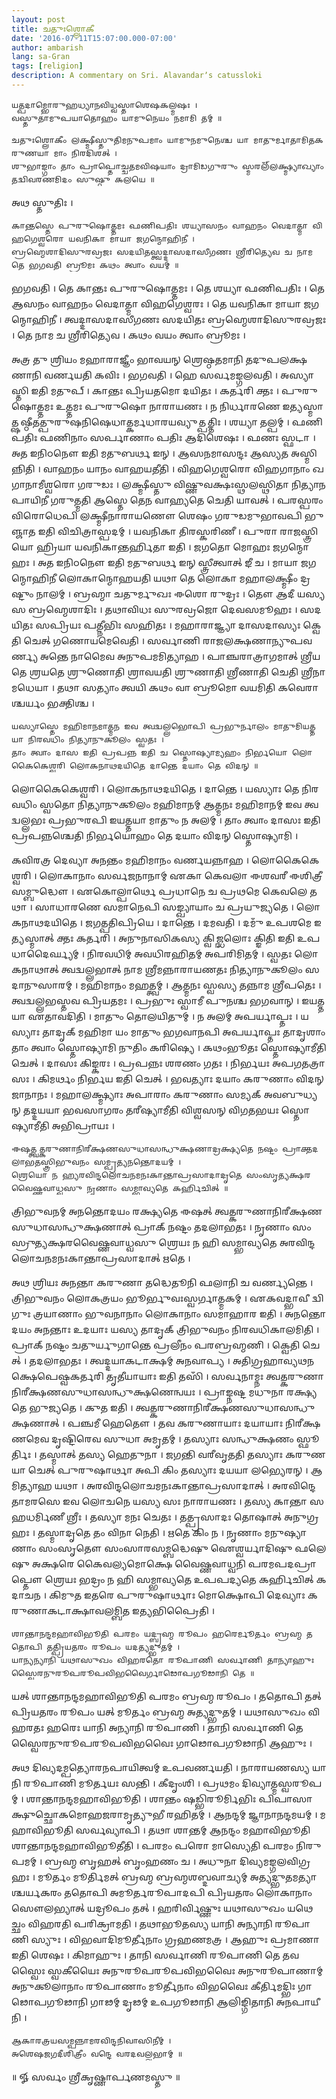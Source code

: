 ```yaml
---
layout: post
title: 𑌚𑌤𑍁𑌃𑌶𑍍𑌲𑍋𑌕𑍀
date: '2016-07-11T15:07:00.000-07:00'
author: ambarish
lang: sa-Gran
tags: [religion]
description: A commentary on Sri. Alavandarʼs catussloki
---
```


    𑌯𑌤𑍍𑌪𑌦𑌾𑌮𑍍𑌭𑍋𑌰𑍁𑌹𑌧𑍍𑌯𑌾𑌨𑌵𑌿𑌧𑍍𑌵𑌸𑍍𑌤𑌾𑌶𑍇𑌷𑌕𑌲𑍍𑌮𑌷𑌃 ।
    𑌵𑌸𑍍𑌤𑍁𑌤𑌾𑌮𑍁𑌪𑌯𑌾𑌤𑍋𑌹𑌂 𑌯𑌾𑌮𑍁𑌨𑍇𑌯𑌂 𑌨𑌮𑌾𑌮𑌿 𑌤𑌮𑍍 ॥

    𑌚𑌤𑍁𑌃𑌶𑍍𑌲𑍋𑌕𑍀𑌂 𑌲𑌕𑍍𑌷𑍍𑌮𑍀𑌸𑍍𑌤𑍁𑌤𑌿𑌮𑌨𑍁𑌪𑌮𑌾𑌂 𑌯𑌾𑌮𑍁𑌨𑌮𑍁𑌨𑍇𑌶𑍍𑌚 𑌯𑌾 𑌮𑌾𑌤𑍁𑌰𑍍𑌮𑌾𑌤𑌾𑌮𑌿𑌤𑌕𑌰𑍁𑌣𑌯𑌾 𑌮𑌾𑌂 𑌨𑌿𑌰𑌦𑌿𑌶𑌤𑍍 ।
    𑌶𑍁𑌭𑌾𑌙𑍍𑌗𑌾𑌂 𑌤𑌾𑌂 𑌪𑍍𑌰𑌾𑌪𑍍𑌤𑍋𑌚𑍍𑌚𑌤𑌮𑌵𑌿𑌷𑌯𑌾𑌂 𑌦𑍍𑌰𑌾𑌮𑌿𑌡𑌗𑍁𑌰𑍁𑌂 𑌸𑍍𑌮𑌰𑌲𑍍𑌁𑌲𑌕𑍍𑌷𑍍𑌮𑍍𑌯𑌾𑌖𑍍𑌯𑌾𑌂 𑌤𑌦𑍍𑌵𑌿𑌵𑌰𑌣𑌮𑌿𑌦𑌂 𑌸𑍁𑌷𑍍𑌠𑍁 𑌕𑌲𑌯𑍇 ॥

𑌅𑌥 𑌸𑍍𑌤𑍁𑌤𑌿𑌃 ।

    𑌕𑌾𑌨𑍍𑌤𑌸𑍍𑌤𑍇 𑌪𑍁𑌰𑍁𑌷𑍋𑌤𑍍𑌤𑌮𑌃 𑌫𑌣𑌿𑌪𑌤𑌿𑌃 𑌶𑌯𑍍𑌯𑌾𑌸𑌨𑌂 𑌵𑌾𑌹𑌨𑌂 𑌵𑍇𑌦𑌾𑌤𑍍𑌮𑌾 𑌵𑌿𑌹𑌗𑍇𑌶𑍍𑌵𑌰𑍋 𑌯𑌵𑌨𑌿𑌕𑌾 𑌮𑌾𑌯𑌾 𑌜𑌗𑌨𑍍𑌮𑍋𑌹𑌿𑌨𑍀 ।
    𑌬𑍍𑌰𑌹𑍍𑌮𑍇𑌶𑌾𑌦𑌿𑌸𑍁𑌰𑌵𑍍𑌰𑌜𑌃 𑌸𑌦𑌯𑌿𑌤𑌸𑍍𑌤𑍍𑌵𑌦𑍍𑌦𑌾𑌸𑌦𑌾𑌸𑍀𑌗𑌣𑌃 𑌶𑍍𑌰𑍀𑌰𑌿𑌤𑍍𑌯𑍇𑌵 𑌚 𑌨𑌾𑌮 𑌤𑍇 𑌭𑌗𑌵𑌤𑌿 𑌬𑍍𑌰𑍂𑌮𑌃 𑌕𑌥𑌂 𑌤𑍍𑌵𑌾𑌂 𑌵𑌯𑌮𑍍 ॥

𑌭𑌗𑌵𑌤𑌿 । 𑌤𑍇 𑌕𑌾𑌨𑍍𑌤𑌃 𑌪𑍁𑌰𑍁𑌷𑍋𑌤𑍍𑌤𑌮𑌃 । 𑌤𑍇 𑌶𑌯𑍍𑌯𑌾 𑌫𑌣𑌿𑌪𑌤𑌿𑌃 । 𑌤𑍇 𑌆𑌸𑌨𑌂 𑌵𑌾𑌹𑌨𑌂 𑌵𑍇𑌦𑌾𑌤𑍍𑌮𑌾 𑌵𑌿𑌹𑌗𑍇𑌶𑍍𑌵𑌰𑌃 । 𑌤𑍇 𑌯𑌵𑌨𑌿𑌕𑌾 𑌮𑌾𑌯𑌾 𑌜𑌗𑌨𑍍𑌮𑍋𑌹𑌿𑌨𑍀 । 𑌤𑍍𑌵𑌦𑍍𑌦𑌾𑌸𑌦𑌾𑌸𑍀𑌗𑌣𑌃 𑌸𑌦𑌯𑌿𑌤𑌃 𑌬𑍍𑌰𑌹𑍍𑌮𑍇𑌶𑌾𑌦𑌿𑌸𑍁𑌰𑌵𑍍𑌰𑌜𑌃 । 𑌤𑍇 𑌨𑌾𑌮 𑌚 𑌶𑍍𑌰𑍀𑌰𑌿𑌤𑍍𑌯𑍇𑌵 । 𑌕𑌥𑌂 𑌵𑌯𑌂 𑌤𑍍𑌵𑌾𑌂 𑌬𑍍𑌰𑍂𑌮𑌃 ।

𑌅𑌤𑍍𑌰 𑌤𑍁 𑌶𑍍𑌰𑌿𑌯𑌂 𑌮𑌹𑌾𑌰𑌾𑌜𑍍𑌞𑍀𑌂 𑌭𑌾𑌵𑌯𑌨𑍍 𑌶𑍍𑌰𑍇𑌷𑍍𑌠𑌤𑌮𑌾𑌨𑌿 𑌤𑌦𑍁𑌪𑌲𑌕𑍍𑌷𑌣𑌾𑌨𑌿 𑌵𑌰𑍍𑌣𑌯𑌤𑌿 𑌕𑌵𑌿𑌃 । 𑌭𑌗𑌵𑌤𑌿 । 𑌹𑍇 𑌸𑌰𑍍𑌵𑌮𑌙𑍍𑌗𑌲𑌵𑌤𑌿 । 𑌅𑌸𑍍𑌯𑌾𑌸𑍍𑌤𑌿 𑌇𑌤𑌿 𑌮𑌤𑍁𑌪𑍍 । 𑌕𑌾𑌨𑍍𑌤𑌃 𑌪𑍍𑌰𑌿𑌯𑌤𑌮𑍋 𑌦𑌯𑌿𑌤𑌃 । 𑌕𑌰𑍍𑌤𑌰𑌿 𑌕𑍍𑌤𑌃 । 𑌪𑍁𑌰𑍁𑌷𑍋𑌤𑍍𑌤𑌮𑌃 𑌉𑌤𑍍𑌤𑌮𑌃 𑌪𑍁𑌰𑍁𑌷𑍋 𑌨𑌾𑌰𑌾𑌯𑌣𑌃 । 𑌨 𑌨𑌿𑌰𑍍𑌧𑌾𑌰𑌣𑍇 𑌇𑌤𑍍𑌯𑌸𑍍𑌮𑌾𑌤𑍍𑌷𑌷𑍍𑌠𑍀𑌤𑌤𑍍𑌪𑍁𑌰𑍁𑌷𑌨𑌿𑌷𑍇𑌧𑌾𑌤𑍍𑌕𑌰𑍍𑌮𑌧𑌾𑌰𑌯𑌵𑍍𑌯𑍁𑌤𑍍𑌪𑌤𑍍𑌤𑌿𑌃 । 𑌶𑌯𑍍𑌯𑌾 𑌤𑌲𑍍𑌪𑌮𑍍 । 𑌫𑌣𑌿𑌪𑌤𑌿𑌃 𑌫𑌣𑌿𑌨𑌾𑌂 𑌸𑌰𑍍𑌪𑌾𑌣𑌾𑌂 𑌪𑌤𑌿𑌃 𑌆𑌦𑌿𑌶𑍇𑌷𑌃 । 𑌫𑌣𑌃 𑌸𑍍𑌫𑌟𑌾 । 𑌅𑌤 𑌇𑌨𑌿𑌠𑌨𑍌 𑌇𑌤𑌿 𑌮𑌤𑍁𑌬𑌰𑍍𑌥 𑌇𑌨𑍍 । 𑌆𑌸𑌨𑌮𑌾𑌸𑌨𑍍𑌦𑌃 𑌆𑌸𑍍𑌯𑌤 𑌅𑌸𑍍𑌮𑌿𑌨𑍍𑌨𑌿𑌤𑌿 । 𑌵𑌾𑌹𑌨𑌂 𑌯𑌾𑌨𑌂 𑌵𑌾𑌹𑌯𑌤𑍀𑌤𑌿 । 𑌵𑌿𑌹𑌗𑍇𑌶𑍍𑌵𑌰𑍋 𑌵𑌿𑌹𑌗𑌾𑌨𑌾𑌂 𑌖𑌗𑌾𑌨𑌾𑌮𑍀𑌶𑍍𑌵𑌰𑍋 𑌗𑌰𑍁𑌡𑌃 । 𑌲𑌕𑍍𑌷𑍍𑌮𑍀𑌸𑍍𑌤𑍁 𑌵𑌿𑌷𑍍𑌣𑍁𑌵𑌕𑍍𑌷𑌃𑌸𑍍𑌥𑌲𑌸𑍍𑌥𑌿𑌤𑌾 𑌨𑌿𑌤𑍍𑌯𑌾𑌨𑌪𑌾𑌯𑌿𑌨𑍀 𑌗𑌰𑍁𑌤𑍍𑌮𑌤𑌿 𑌆𑌸𑍍𑌤𑍇 𑌤𑍇𑌨 𑌵𑌾𑌹𑍍𑌯𑌤𑍇 𑌚𑍇𑌤𑌿 𑌯𑌾𑌵𑌤𑍍 । 𑌪𑌰𑌸𑍍𑌪𑌰𑌂 𑌵𑌿𑌰𑍋𑌧𑍇𑌪𑌿 𑌲𑌕𑍍𑌷𑍍𑌮𑍀𑌨𑌾𑌰𑌾𑌯𑌣𑍌 𑌶𑍇𑌷𑌂 𑌗𑌰𑍁𑌡𑌮𑍁𑌭𑌾𑌵𑌪𑌿 𑌭𑍁𑌞𑍍𑌜𑌾𑌤 𑌇𑌤𑌿 𑌵𑌿𑌚𑌿𑌤𑍍𑌰𑌾𑌸𑍍𑌪𑌦𑌮𑍍 । 𑌯𑌵𑌨𑌿𑌕𑌾 𑌤𑌿𑌰𑌸𑍍𑌕𑌰𑌿𑌣𑍀 । 𑌪𑍁𑌰𑌾 𑌰𑌾𑌜𑌸𑍍𑌤𑍍𑌰𑌿𑌯𑍋 𑌹𑍍𑌰𑌿𑌯𑌾 𑌯𑌵𑌨𑌿𑌕𑌾𑌨𑍍𑌤𑌰𑍍𑌹𑌿𑌤𑌾 𑌇𑌤𑌿 । 𑌜𑌗𑌤𑍋 𑌮𑍋𑌹𑌃 𑌜𑌗𑌨𑍍𑌮𑍋𑌹𑌃 । 𑌅𑌤 𑌇𑌨𑌿𑌠𑌨𑍌 𑌇𑌤𑌿 𑌮𑌤𑍁𑌬𑌰𑍍𑌥 𑌇𑌨𑍍 𑌸𑍍𑌤𑍍𑌰𑍀𑌤𑍍𑌵𑌾𑌤𑍍 𑌙𑍀 𑌚 । 𑌮𑌾𑌯𑌾 𑌜𑌗𑌨𑍍𑌮𑍋𑌹𑌿𑌨𑍀 𑌲𑍋𑌕𑌾𑌨𑍍𑌮𑍋𑌹𑌯𑌤𑌿 𑌯𑌥𑌾 𑌤𑍇 𑌲𑍋𑌕𑌾 𑌮𑌹𑌾𑌲𑌕𑍍𑌷𑍍𑌮𑍀𑌂 𑌦𑍍𑌰𑌷𑍍𑌟𑍁𑌂 𑌨𑌾𑌲𑌮𑍍 । 𑌬𑍍𑌰𑌹𑍍𑌮𑌾 𑌚𑌤𑍁𑌰𑍍𑌮𑍁𑌖𑌃 𑌈𑌶𑍋 𑌰𑍁𑌦𑍍𑌰𑌃 । 𑌤𑍌 𑌆𑌦𑍀 𑌯𑌸𑍍𑌯 𑌸 𑌬𑍍𑌰𑌹𑍍𑌮𑍇𑌶𑌾𑌦𑌿𑌃 । 𑌤𑌥𑌾𑌵𑌿𑌧𑌃 𑌸𑍁𑌰𑌵𑍍𑌰𑌜𑍋 𑌦𑍇𑌵𑌸𑌮𑍂𑌹𑌃 । 𑌸𑌦𑌯𑌿𑌤𑌃 𑌸𑌪𑍍𑌰𑌿𑌯𑌃 𑌪𑌤𑍍𑌨𑍀𑌭𑌿𑌃 𑌸𑌹𑌿𑌤𑌃 । 𑌮𑌹𑌾𑌰𑌾𑌜𑍍𑌞𑍍𑌯𑌾 𑌦𑌾𑌸𑌦𑌾𑌸𑍍𑌯𑌃 𑌕𑍍𑌵𑍇𑌤𑌿 𑌚𑍇𑌤𑍍 𑌗𑌣𑍋𑌯𑌮𑍇𑌵𑍇𑌤𑌿 । 𑌸𑌰𑍍𑌵𑌾𑌣𑌿 𑌰𑌾𑌜𑌲𑌕𑍍𑌷𑌣𑌾𑌨𑍍𑌯𑍁𑌪𑌵𑌰𑍍𑌣𑍍𑌯 𑌅𑌨𑍍𑌤𑍇 𑌨𑌾𑌮𑍈𑌵 𑌅𑌨𑍁𑌪𑌮𑌮𑌿𑌤𑍍𑌯𑌾𑌹 । 𑌪𑌾𑌞𑍍𑌚𑌰𑌾𑌤𑍍𑌰𑌾𑌗𑌮𑌾𑌤𑍍 𑌶𑍍𑌰𑍀𑌯𑌤𑍇 𑌶𑍍𑌰𑌯𑌤𑍇 𑌶𑍍𑌰𑍁𑌣𑍋𑌤𑌿 𑌶𑍍𑌰𑌾𑌵𑌯𑌤𑌿 𑌶𑍍𑌰𑍁𑌣𑌾𑌤𑌿 𑌶𑍍𑌰𑍀𑌣𑌾𑌤𑌿 𑌚𑍇𑌤𑌿 𑌶𑍍𑌰𑍀𑌨𑌾𑌮𑌧𑍇𑌯𑌾 । 𑌤𑌥𑌾 𑌸𑌤𑍍𑌯𑌾𑌂 𑌤𑍍𑌵𑌯𑌿 𑌕𑌥𑌂 𑌵𑌾 𑌬𑍍𑌰𑍂𑌮𑍋 𑌵𑌯𑌮𑌿𑌤𑌿 𑌕𑌵𑍇𑌰𑌾𑌶𑍍𑌚𑌰𑍍𑌯𑌂 𑌭𑌕𑍍𑌤𑌿𑌶𑍍𑌚 ।

    𑌯𑌸𑍍𑌯𑌾𑌸𑍍𑌤𑍇 𑌮𑌹𑌿𑌮𑌾𑌨𑌮𑌾𑌤𑍍𑌮𑌨 𑌇𑌵 𑌤𑍍𑌵𑌦𑍍𑌵𑌲𑍍𑌲𑌭𑍋𑌪𑌿 𑌪𑍍𑌰𑌭𑍁𑌰𑍍𑌨𑌾𑌲𑌂 𑌮𑌾𑌤𑍁𑌮𑌿𑌯𑌤𑍍𑌤𑌯𑌾 𑌨𑌿𑌰𑌵𑌧𑌿𑌂 𑌨𑌿𑌤𑍍𑌯𑌾𑌨𑍁𑌕𑍂𑌲𑌂 𑌸𑍍𑌵𑌤𑌃 ।
    𑌤𑌾𑌂 𑌤𑍍𑌵𑌾𑌂 𑌦𑌾𑌸 𑌇𑌤𑌿 𑌪𑍍𑌰𑌪𑌨𑍍𑌨 𑌇𑌤𑌿 𑌚 𑌸𑍍𑌤𑍋𑌷𑍍𑌯𑌾𑌮𑍍𑌯𑌹𑌂 𑌨𑌿𑌰𑍍𑌭𑌯𑍋 𑌲𑍋𑌕𑍈𑌕𑍇𑌶𑍍𑌵𑌰𑌿 𑌲𑍋𑌕𑌨𑌾𑌥𑌦𑌯𑌿𑌤𑍇 𑌦𑌾𑌨𑍍𑌤𑍇 𑌦𑌯𑌾𑌂 𑌤𑍇 𑌵𑌿𑌦𑌨𑍍 ॥

𑌲𑍋𑌕𑍈𑌕𑍇𑌶𑍍𑌵𑌰𑌿 । 𑌲𑍋𑌕𑌨𑌾𑌥𑌦𑌯𑌿𑌤𑍇 । 𑌦𑌾𑌨𑍍𑌤𑍇 । 𑌯𑌸𑍍𑌯𑌾𑌃 𑌤𑍇 𑌨𑌿𑌰𑌵𑌧𑌿𑌂 𑌸𑍍𑌵𑌤𑍋 𑌨𑌿𑌤𑍍𑌯𑌾𑌨𑍁𑌕𑍂𑌲𑌂 𑌮𑌹𑌿𑌮𑌾𑌨𑌮𑍍 𑌆𑌤𑍍𑌮𑌨𑌃 𑌮𑌹𑌿𑌮𑌾𑌨𑌮𑍍 𑌇𑌵 𑌤𑍍𑌵𑌦𑍍𑌵𑌲𑍍𑌲𑌭𑌃 𑌪𑍍𑌰𑌭𑍁𑌰𑌪𑌿 𑌇𑌯𑌤𑍍𑌤𑌯𑌾 𑌮𑌾𑌤𑍁𑌂 𑌨 𑌅𑌲𑌮𑍍 । 𑌤𑌾𑌂 𑌤𑍍𑌵𑌾𑌂 𑌦𑌾𑌸𑌃 𑌇𑌤𑌿 𑌪𑍍𑌰𑌪𑌨𑍍𑌨𑌶𑍍𑌚𑍇𑌤𑌿 𑌨𑌿𑌰𑍍𑌭𑌯𑍋𑌹𑌂 𑌤𑍇 𑌦𑌯𑌾𑌂 𑌵𑌿𑌦𑌨𑍍 𑌸𑍍𑌤𑍋𑌷𑍍𑌯𑌾𑌮𑌿 ।

𑌕𑌵𑌿𑌰𑌤𑍍𑌰 𑌦𑍇𑌵𑍍𑌯𑌾 𑌅𑌨𑌨𑍍𑌤𑌂 𑌮𑌹𑌿𑌮𑌾𑌨𑌂 𑌵𑌰𑍍𑌣𑌯𑌨𑍍𑌨𑌾𑌹 । 𑌲𑍋𑌕𑍈𑌕𑍇𑌶𑍍𑌵𑌰𑌿 । 𑌲𑍋𑌕𑌾𑌨𑌾𑌂 𑌸𑌰𑍍𑌵𑌜𑌨𑌾𑌨𑌾𑌮𑍍 𑌏𑌕𑌾 𑌕𑍇𑌵𑌲𑌾 𑌈𑌶𑌵𑌰𑍀 𑌈𑌶𑌿𑌤𑍍𑌰𑍀 𑌸𑌮𑍍𑌬𑍁𑌦𑍍𑌧𑍌 । 𑌏𑌕𑍋𑌲𑍍𑌪𑌾𑌰𑍍𑌥𑍇 𑌪𑍍𑌰𑌧𑌾𑌨𑍇 𑌚 𑌪𑍍𑌰𑌥𑌮𑍇 𑌕𑍇𑌵𑌲𑍇 𑌤𑌥𑌾 । 𑌸𑌾𑌧𑌾𑌰𑌣𑍇 𑌸𑌮𑌾𑌨𑍇𑌪𑌿 𑌸𑌙𑍍𑌖𑍍𑌯𑌾𑌯𑌾𑌂 𑌚 𑌪𑍍𑌰𑌯𑍁𑌜𑍍𑌯𑌤𑍇 । 𑌲𑍋𑌕𑌨𑌾𑌥𑌦𑌯𑌿𑌤𑍇 । 𑌜𑌗𑌤𑍍𑌪𑌤𑌿𑌪𑍍𑌰𑌿𑌯𑍇 । 𑌦𑌾𑌨𑍍𑌤𑍇 । 𑌦𑌮𑌵𑌤𑌿 । 𑌦𑌮𑍁𑌁 𑌉𑌪𑌶𑌮𑍇 𑌇𑌤𑍍𑌯𑌸𑍍𑌮𑌾𑌤𑍍 𑌕𑍍𑌤𑌃 𑌕𑌰𑍍𑌤𑌰𑌿 । 𑌅𑌨𑍁𑌨𑌾𑌸𑌿𑌕𑌸𑍍𑌯 𑌕𑍍𑌵𑌿𑌜𑍍𑌝𑌲𑍋𑌃 𑌕𑍍𑌙𑌿𑌤𑌿 𑌇𑌤𑌿 𑌉𑌪𑌧𑌾𑌦𑍈𑌰𑍍𑌘𑍍𑌯𑌮𑍍 । 𑌨𑌿𑌰𑌵𑌧𑌿𑌮𑍍 𑌅𑌵𑌧𑌿𑌰𑌹𑌿𑌤𑌮𑍍 𑌅𑌪𑌰𑌿𑌮𑌿𑌤𑌮𑍍 । 𑌸𑍍𑌵𑌤𑌃 𑌲𑍋𑌕𑌨𑌾𑌥𑌾𑌤𑍍 𑌤𑍍𑌵𑌦𑍍𑌵𑌲𑍍𑌲𑌭𑌾𑌤𑍍 𑌨𑌾𑌮 𑌶𑍍𑌰𑍀𑌮𑌨𑍍𑌨𑌾𑌰𑌾𑌯𑌣𑌤𑌃 𑌨𑌿𑌤𑍍𑌯𑌾𑌨𑍁𑌕𑍂𑌲𑌂 𑌸𑌦𑌾𑌨𑍁𑌸𑌾𑌰𑌮𑍍 । 𑌮𑌹𑌿𑌮𑌾𑌨𑌂 𑌮𑌹𑌤𑍍𑌤𑍍𑌵𑌮𑍍 । 𑌆𑌤𑍍𑌮𑌨𑌃 𑌸𑍍𑌵𑌸𑍍𑌯 𑌤𑌨𑍍𑌨𑌾𑌮 𑌶𑍍𑌰𑍀𑌪𑌤𑍇𑌃 । 𑌤𑍍𑌵𑌦𑍍𑌵𑌲𑍍𑌲𑌭𑌸𑍍𑌤𑌵 𑌪𑍍𑌰𑌿𑌯𑌤𑌮𑌃 । 𑌪𑍍𑌰𑌭𑍁𑌃 𑌸𑍍𑌵𑌾𑌮𑍀 𑌪𑍁𑌨𑌶𑍍𑌚 𑌭𑌗𑌵𑌾𑌨𑍍 । 𑌇𑌯𑌤𑍍𑌤𑌯𑌾 𑌏𑌤𑌾𑌵𑌦𑌿𑌤𑌿 । 𑌮𑌾𑌤𑍁𑌂 𑌤𑍋𑌲𑌯𑌿𑌤𑍁𑌮𑍍 । 𑌨 𑌅𑌲𑌮𑍍 𑌅𑌪𑌰𑍍𑌯𑌾𑌪𑍍𑌤𑌃 । 𑌯𑌸𑍍𑌯𑌾𑌃 𑌤𑌾𑌦𑍃𑌕𑍍 𑌮𑌹𑌿𑌮𑌾 𑌯𑌂 𑌮𑌾𑌤𑍁𑌂 𑌭𑌗𑌵𑌾𑌨𑌪𑌿 𑌅𑌪𑌰𑍍𑌯𑌾𑌪𑍍𑌤𑌃 𑌤𑌾𑌦𑍃𑌶𑌾𑌂 𑌤𑌾𑌂 𑌤𑍍𑌵𑌾𑌂 𑌸𑍍𑌤𑍋𑌷𑍍𑌯𑌾𑌮𑌿 𑌨𑍁𑌤𑌿𑌂 𑌕𑌰𑌿𑌷𑍍𑌯𑍇 । 𑌕𑌥𑌂𑌭𑍂𑌤𑌃 𑌸𑍍𑌤𑍋𑌷𑍍𑌯𑌾𑌮𑍀𑌤𑌿 𑌚𑍇𑌤𑍍 । 𑌦𑌾𑌸𑌃 𑌕𑌿𑌙𑍍𑌕𑌰𑌃 । 𑌪𑍍𑌰𑌪𑌨𑍍𑌨𑌃 𑌶𑌰𑌣𑌂 𑌗𑌤𑌃 । 𑌨𑌿𑌰𑍍𑌭𑌯𑌃 𑌅𑌪𑌗𑌤𑌤𑍍𑌰𑌾𑌸𑌃 । 𑌕𑌿𑌮𑌰𑍍𑌥𑌂 𑌨𑌿𑌰𑍍𑌭𑌯 𑌇𑌤𑌿 𑌚𑍇𑌤𑍍 । 𑌭𑌵𑌤𑍍𑌯𑌾𑌃 𑌦𑌯𑌾𑌂 𑌕𑌰𑍁𑌣𑌾𑌂 𑌵𑌿𑌦𑌨𑍍 𑌜𑌾𑌨𑌾𑌨𑌃 । 𑌮𑌹𑌾𑌲𑌕𑍍𑌷𑍍𑌮𑍍𑌯𑌾𑌃 𑌅𑌪𑌾𑌰𑌾𑌂 𑌕𑌰𑍁𑌣𑌾𑌂 𑌸𑌮𑍍𑌯𑌕𑍍 𑌅𑌵𑌬𑍁𑌧𑍍𑌯𑌨𑍍 𑌤𑌦𑍍𑌦𑌯𑌯𑌾 𑌭𑌵𑌸𑌾𑌗𑌰𑌂 𑌤𑌰𑍀𑌷𑍍𑌯𑌾𑌮𑍀𑌤𑌿 𑌵𑌿𑌶𑍍𑌵𑌸𑌨𑍍 𑌵𑌿𑌗𑌤𑌭𑌯𑌃 𑌸𑍍𑌤𑍋𑌷𑍍𑌯𑌾𑌮𑍀𑌤𑌿 𑌅𑌭𑌿𑌪𑍍𑌰𑌾𑌯𑌃 ।

    𑌈𑌷𑌤𑍍𑌤𑍍𑌵𑌤𑍍𑌕𑌰𑍁𑌣𑌾𑌨𑌿𑌰𑍀𑌕𑍍𑌷𑌣𑌸𑍁𑌧𑌾𑌸𑌨𑍍𑌧𑍁𑌕𑍍𑌷𑌣𑌾𑌦𑍍𑌰𑌕𑍍𑌷𑍍𑌯𑌤𑍇 𑌨𑌷𑍍𑌟𑌂 𑌪𑍍𑌰𑌾𑌕𑍍𑌤𑌦𑌲𑌾𑌭𑌤𑌸𑍍𑌤𑍍𑌰𑌿𑌭𑍁𑌵𑌨𑌂 𑌸𑌮𑍍𑌪𑍍𑌰𑌤𑍍𑌯𑌨𑌨𑍍𑌤𑍋𑌦𑌯𑌮𑍍 ।
    𑌶𑍍𑌰𑍇𑌯𑍋 𑌨 𑌹𑍍𑌯𑌰𑌵𑌿𑌨𑍍𑌦𑌲𑍋𑌚𑌨𑌮𑌨𑌃𑌕𑌾𑌨𑍍𑌤𑌾𑌪𑍍𑌰𑌸𑌾𑌦𑌾𑌦𑍃𑌤𑍇 𑌸𑌂𑌸𑍃𑌤𑍍𑌯𑌕𑍍𑌷𑌰𑌵𑍈𑌷𑍍𑌣𑌵𑌾𑌧𑍍𑌵𑌸𑍁 𑌨𑍃𑌣𑌾𑌂 𑌸𑌮𑍍𑌭𑌾𑌵𑍍𑌯𑌤𑍇 𑌕𑌰𑍍𑌹𑌿𑌚𑌿𑌤𑍍 ॥

𑌤𑍍𑌰𑌿𑌭𑍁𑌵𑌨𑌮𑍍 𑌅𑌨𑌨𑍍𑌤𑍋𑌦𑌯𑌂 𑌰𑌕𑍍𑌷𑍍𑌯𑌤𑍇 𑌈𑌷𑌤𑍍 𑌤𑍍𑌵𑌤𑍍𑌕𑌰𑍁𑌣𑌾𑌨𑌿𑌰𑍀𑌕𑍍𑌷𑌣𑌸𑍁𑌧𑌾𑌸𑌨𑍍𑌧𑍁𑌕𑍍𑌷𑌣𑌾𑌤𑍍 𑌪𑍍𑌰𑌾𑌕𑍍 𑌨𑌷𑍍𑌟𑌂 𑌤𑌦𑌲𑌾𑌭𑌤𑌃 । 𑌨𑍃𑌣𑌾𑌂 𑌸𑌂𑌸𑍍𑌰𑍁𑌤𑍍𑌯𑌕𑍍𑌷𑌰𑌵𑍈𑌷𑍍𑌣𑌵𑌾𑌧𑍍𑌵𑌸𑍁 𑌶𑍍𑌰𑍇𑌯𑌃 𑌨 𑌹𑌿 𑌸𑌮𑍍𑌭𑌾𑌵𑍍𑌯𑌤𑍇 𑌅𑌰𑌵𑌿𑌨𑍍𑌦𑌲𑍋𑌚𑌨𑌮𑌨𑌃𑌕𑌾𑌨𑍍𑌤𑌾𑌪𑍍𑌰𑌸𑌾𑌦𑌾𑌤𑍍 𑌋𑌤𑍇 ।

𑌅𑌥 𑌶𑍍𑌰𑌿𑌯𑌃 𑌅𑌨𑌨𑍍𑌤𑌾 𑌕𑌰𑍁𑌣𑌾 𑌤𑌦𑍍𑌧𑍇𑌤𑍂𑌨𑌿 𑌫𑌲𑌾𑌨𑌿 𑌚 𑌵𑌰𑍍𑌣𑍍𑌯𑌨𑍍𑌤𑍇 । 𑌤𑍍𑌰𑌿𑌭𑍁𑌵𑌨𑌂 𑌲𑍋𑌕𑌤𑍍𑌰𑌯𑌂 𑌭𑍂𑌰𑍍𑌭𑍁𑌵𑌃𑌸𑍍𑌵𑌰𑍍𑌗𑌾𑌤𑍍𑌮𑌕𑌮𑍍 । 𑌏𑌕𑌵𑌦𑍍𑌭𑌾𑌵𑍀 𑌦𑍍𑌵𑌿𑌗𑍁𑌃 𑌤𑍍𑌰𑌯𑌾𑌣𑌾𑌂 𑌭𑍁𑌵𑌨𑌾𑌨𑌾𑌂 𑌲𑍋𑌕𑌾𑌨𑌾𑌂 𑌸𑌮𑌾𑌹𑌾𑌰 𑌇𑌤𑌿 । 𑌅𑌨𑌨𑍍𑌤𑍋𑌦𑌯𑌂 𑌅𑌨𑌨𑍍𑌤𑌾𑌃 𑌉𑌦𑌯𑌾𑌃 𑌯𑌸𑍍𑌯 𑌤𑌾𑌦𑍃𑌕𑍍 𑌤𑍍𑌰𑌿𑌭𑍁𑌵𑌨𑌂 𑌨𑌿𑌰𑌵𑌧𑌿𑌕𑌾𑌲𑌮𑌿𑌤𑌿 । 𑌪𑍍𑌰𑌾𑌕𑍍 𑌨𑌷𑍍𑌟𑌂 𑌚𑌤𑍁𑌰𑍍𑌯𑍁𑌗𑌾𑌨𑍍𑌤𑍇 𑌪𑍍𑌰𑌲𑍀𑌨𑌂 𑌪𑌰𑌬𑍍𑌰𑌹𑍍𑌮𑌣𑌿 । 𑌕𑍍𑌵𑍇𑌤𑌿 𑌚𑍇𑌤𑍍 । 𑌤𑌦𑌲𑌾𑌭𑌤𑌃 । 𑌤𑍍𑌵𑌦𑍍𑌦𑌯𑌾𑌕𑌟𑌾𑌕𑍍𑌷𑌮𑍍 𑌅𑌨𑌵𑌾𑌪𑍍𑌯 । 𑌅𑌤𑌿𑌗𑍍𑌰𑌹𑌾𑌵𑍍𑌯𑌥𑌨𑌕𑍍𑌷𑍇𑌪𑍇𑌷𑍍𑌵𑌕𑌰𑍍𑌤𑌰𑌿 𑌤𑍃𑌤𑍀𑌯𑌾𑌯𑌾𑌃 𑌇𑌤𑌿 𑌤𑌸𑌿𑌁 । 𑌸𑌰𑍍𑌵𑌨𑌾𑌮𑍍𑌨𑌃 𑌤𑍍𑌵𑌤𑍍𑌕𑌰𑍁𑌣𑌾𑌨𑌿𑌰𑍀𑌕𑍍𑌷𑌣𑌸𑍁𑌧𑌾𑌸𑌨𑍍𑌧𑍁𑌕𑍍𑌷𑌣𑍇𑌨𑍍𑌵𑌯𑌃 । 𑌪𑍍𑌰𑌾𑌙𑍍𑌨𑌷𑍍𑌟𑌮𑌧𑍁𑌨𑌾 𑌰𑌕𑍍𑌷𑍍𑌯𑌤𑍇 𑌭𑍁𑌜𑍍𑌯𑌤𑍇 । 𑌕𑍁𑌤 𑌇𑌤𑌿 । 𑌤𑍍𑌵𑌤𑍍𑌕𑌰𑍁𑌣𑌾𑌨𑌿𑌰𑍀𑌕𑍍𑌷𑌣𑌸𑍁𑌧𑌾𑌸𑌨𑍍𑌧𑍁𑌕𑍍𑌷𑌣𑌾𑌤𑍍 । 𑌪𑌞𑍍𑌚𑌮𑍀 𑌹𑍇𑌤𑍌 । 𑌤𑌵 𑌕𑌰𑍁𑌣𑌾𑌯𑌾𑌃 𑌦𑌯𑌾𑌯𑌾𑌃 𑌨𑌿𑌰𑍀𑌕𑍍𑌷𑌣𑌮𑍇𑌵 𑌦𑍃𑌷𑍍𑌟𑌿𑌰𑍇𑌵 𑌸𑍁𑌧𑌾 𑌅𑌮𑍃𑌤𑌮𑍍 । 𑌤𑌸𑍍𑌯𑌾𑌃 𑌸𑌨𑍍𑌧𑍁𑌕𑍍𑌷𑌣𑌂 𑌸𑍍𑌫𑍂𑌰𑍍𑌤𑌿𑌃 । 𑌤𑌸𑍍𑌮𑌾𑌤𑍍 𑌤𑌸𑍍𑌯 𑌹𑍇𑌤𑍁𑌨𑌾 । 𑌜𑌗𑌨𑍍𑌤𑌿 𑌵𑌰𑍀𑌵𑍃𑌤𑌤𑌿 𑌤𑌸𑍍𑌯𑌾𑌃 𑌕𑌰𑍁𑌣𑌯𑌾 𑌚𑍇𑌤𑍍 𑌪𑍁𑌰𑍁𑌷𑌾𑌰𑍍𑌥𑌾 𑌅𑌪𑌿 𑌕𑌿𑌂 𑌤𑌸𑍍𑌯𑌾𑌃 𑌦𑌯𑌯𑌾 𑌲𑌭𑍍𑌯𑍇𑌰𑌨𑍍 । 𑌆𑌮𑌿𑌤𑍍𑌯𑌾𑌹 𑌯𑌥𑌾 । 𑌅𑌰𑌵𑌿𑌨𑍍𑌦𑌲𑍋𑌚𑌮𑌨𑌃𑌕𑌾𑌨𑍍𑌤𑌾𑌪𑍍𑌰𑌸𑌾𑌦𑌾𑌤𑍍 । 𑌅𑌰𑌵𑌿𑌨𑍍𑌦𑍇 𑌤𑌾𑌮𑌰𑌸𑍇 𑌇𑌵 𑌲𑍋𑌚𑌨𑍇 𑌯𑌸𑍍𑌯 𑌸𑌃 𑌨𑌾𑌰𑌾𑌯𑌣𑌃 । 𑌤𑌸𑍍𑌯 𑌕𑌾𑌨𑍍𑌤𑌾 𑌸𑌹𑌧𑌰𑍍𑌮𑌿𑌣𑍀 𑌶𑍍𑌰𑍀𑌃 । 𑌤𑌸𑍍𑌯𑌾 𑌮𑌨𑌃 𑌚𑍇𑌤𑌃 । 𑌤𑌤𑍍𑌪𑍍𑌰𑌸𑌾𑌦𑌃 𑌤𑍋𑌷𑌾𑌤𑍍 𑌅𑌨𑍁𑌗𑍍𑌰𑌹𑌃 । 𑌤𑌸𑍍𑌮𑌾𑌦𑍃𑌤𑍇 𑌤𑌂 𑌵𑌿𑌨𑌾 𑌨𑍇𑌤𑌿 । 𑌋𑌤𑍇 𑌕𑌿𑌂 𑌨 । 𑌨𑍃𑌣𑌾𑌂 𑌮𑌨𑍁𑌷𑍍𑌯𑌾𑌣𑌾𑌂 𑌸𑌂𑌸𑍃𑌤𑍌 𑌸𑌂𑌸𑌾𑌰𑌸𑌮𑍍𑌬𑌦𑍍𑌧𑍇𑌷𑍁 𑌐𑌶𑍍𑌵𑌰𑍍𑌯𑌾𑌦𑌿𑌷𑍁 𑌫𑌲𑍇𑌷𑍁 𑌅𑌕𑍍𑌷𑌰𑍇 𑌕𑍈𑌵𑌲𑍍𑌯𑌮𑍋𑌕𑍍𑌷𑍇 𑌵𑍈𑌷𑍍𑌣𑌵𑌾𑌧𑍍𑌵𑌨𑌿 𑌪𑌰𑌮𑌪𑌦𑌪𑍍𑌰𑌾𑌪𑍍𑌤𑍌 𑌶𑍍𑌰𑍇𑌯𑌃 𑌭𑌦𑍍𑌰𑌂 𑌨 𑌹𑌿 𑌸𑌮𑍍𑌭𑌾𑌵𑍍𑌯𑌤𑍇 𑌉𑌪𑌪𑌦𑍍𑌯𑌤𑍇 𑌕𑌰𑍍𑌹𑌿𑌚𑌿𑌤𑍍 𑌕𑌦𑌾𑌚𑌨 । 𑌕𑌿𑌮𑍁𑌤 𑌇𑌤𑌰𑍇 𑌪𑍁𑌰𑍁𑌷𑌾𑌰𑍍𑌥𑌾𑌃 𑌮𑍋𑌕𑍍𑌷𑍋𑌪𑌿 𑌦𑍇𑌵𑍍𑌯𑌾𑌃 𑌕𑌰𑍁𑌣𑌾𑌕𑌟𑌾𑌕𑍍𑌷𑌾𑌵𑌲𑌮𑍍𑌬𑌿𑌤 𑌇𑌤𑍍𑌯𑌭𑌿𑌪𑍍𑌰𑍈𑌤𑌿 ।

    𑌶𑌾𑌨𑍍𑌤𑌾𑌨𑌨𑍍𑌦𑌮𑌹𑌾𑌵𑌿𑌭𑍂𑌤𑌿 𑌪𑌰𑌮𑌂 𑌯𑌦𑍍𑌬𑍍𑌰𑌹𑍍𑌮 𑌰𑍂𑌪𑌂 𑌹𑌰𑍇𑌰𑍍𑌮𑍂𑌰𑍍𑌤𑌂 𑌬𑍍𑌰𑌹𑍍𑌮 𑌤𑌤𑍋𑌪𑌿 𑌤𑌤𑍍𑌪𑍍𑌰𑌿𑌯𑌤𑌰𑌂 𑌰𑍂𑌪𑌂 𑌯𑌦𑌤𑍍𑌯𑌦𑍍𑌭𑍁𑌤𑌮𑍍 ।
    𑌯𑌾𑌨𑍍𑌯𑌨𑍍𑌯𑌾𑌨𑌿 𑌯𑌥𑌾𑌸𑍁𑌖𑌂 𑌵𑌿𑌹𑌰𑌤𑍋 𑌰𑍂𑌪𑌾𑌣𑌿 𑌸𑌰𑍍𑌵𑌾𑌣𑌿 𑌤𑌾𑌨𑍍𑌯𑌾𑌹𑍁𑌃 𑌸𑍍𑌵𑍈𑌰𑌨𑍁𑌰𑍂𑌪𑌰𑍂𑌪𑌵𑌿𑌭𑌵𑍈𑌰𑍍𑌗𑌾𑌢𑍋𑌪𑌗𑍂𑌢𑌾𑌨𑌿 𑌤𑍇 ॥

𑌯𑌤𑍍 𑌶𑌾𑌨𑍍𑌤𑌾𑌨𑌨𑍍𑌦𑌮𑌹𑌾𑌵𑌿𑌭𑍂𑌤𑌿 𑌪𑌰𑌮𑌂 𑌬𑍍𑌰𑌹𑍍𑌮 𑌰𑍂𑌪𑌂 । 𑌤𑌤𑍋𑌪𑌿 𑌤𑌤𑍍 𑌪𑍍𑌰𑌿𑌯𑌤𑌰𑌂 𑌰𑍂𑌪𑌂 𑌯𑌤𑍍 𑌮𑍂𑌰𑍍𑌤𑌂 𑌬𑍍𑌰𑌹𑍍𑌮 𑌅𑌤𑍍𑌯𑌦𑍍𑌭𑍁𑌤𑌮𑍍 । 𑌯𑌥𑌾𑌸𑍁𑌖𑌂 𑌵𑌿𑌹𑌰𑌤𑌃 𑌹𑌰𑍇𑌃 𑌯𑌾𑌨𑌿 𑌅𑌨𑍍𑌯𑌾𑌨𑌿 𑌰𑍂𑌪𑌾𑌣𑌿 । 𑌤𑌾𑌨𑌿 𑌸𑌰𑍍𑌵𑌾𑌣𑌿 𑌤𑍇 𑌸𑍍𑌵𑍈𑌰𑌨𑍁𑌰𑍂𑌪𑌰𑍂𑌪𑌵𑌿𑌭𑌵𑍈𑌃 𑌗𑌾𑌢𑍋𑌪𑌗𑍂𑌢𑌾𑌨𑌿 𑌆𑌹𑍁𑌃 ।

𑌅𑌥 𑌦𑌿𑌵𑍍𑌯𑌦𑌮𑍍𑌪𑌤𑍍𑌯𑍋𑌰𑌨𑌪𑌾𑌯𑌿𑌤𑍍𑌵𑌮𑍍 𑌉𑌪𑌵𑌰𑍍𑌣𑌯𑌤𑌿 । 𑌨𑌾𑌰𑌾𑌯𑌣𑌸𑍍𑌯 𑌯𑌾𑌨𑌿 𑌰𑍂𑌪𑌾𑌣𑌿 𑌮𑍂𑌰𑍍𑌤𑌯𑌃 𑌸𑌨𑍍𑌤𑌿 । 𑌕𑍀𑌦𑍃𑌂𑌶𑌿 । 𑌪𑍍𑌰𑌥𑌮𑌂 𑌦𑌿𑌵𑍍𑌯𑌾𑌤𑍍𑌮𑌸𑍍𑌵𑌰𑍂𑌪𑌮𑍍 । 𑌶𑌾𑌨𑍍𑌤𑌾𑌨𑌨𑍍𑌦𑌮𑌹𑌾𑌵𑌿𑌭𑍂𑌤𑌿 । 𑌶𑌾𑌨𑍍𑌤𑌂 𑌷𑌡𑍍𑌭𑌿𑌰𑍂𑌰𑍍𑌮𑌿𑌭𑌿𑌃 𑌪𑌿𑌪𑌾𑌸𑌾𑌕𑍍𑌷𑍁𑌚𑍍𑌛𑍋𑌕𑌮𑍋𑌹𑌜𑌰𑌾𑌮𑍃𑌤𑍍𑌯𑍁𑌭𑍀 𑌰𑌹𑌿𑌤𑌮𑍍 । 𑌆𑌨𑌨𑍍𑌦𑌮𑍍 𑌜𑍍𑌞𑌾𑌨𑌾𑌨𑌨𑍍𑌦𑌮𑌯𑌮𑍍 । 𑌮𑌹𑌾𑌵𑌿𑌭𑍂𑌤𑌿 𑌸𑌰𑍍𑌵𑌵𑍍𑌯𑌾𑌪𑌿 । 𑌤𑌥𑌾 𑌶𑌾𑌨𑍍𑌤𑌮𑍍 𑌆𑌨𑌨𑍍𑌦𑌂 𑌮𑌹𑌾𑌵𑌿𑌭𑍂𑌤𑌿 𑌶𑌾𑌨𑍍𑌤𑌾𑌨𑌨𑍍𑌦𑌮𑌹𑌾𑌵𑌿𑌭𑍂𑌤𑍀𑌤𑌿 । 𑌪𑌰𑌮𑌂 𑌪𑌰𑍋 𑌮𑌾𑌸𑍍𑌯𑍇𑌤𑌿 𑌪𑌰𑌮𑌂 𑌨𑌿𑌰𑍁𑌪𑌮𑌮𑍍 । 𑌬𑍍𑌰𑌹𑍍𑌮 𑌬𑍃𑌹𑌤𑍍 𑌬𑍃𑌂𑌹𑌣𑌂 𑌚 । 𑌅𑌧𑍁𑌨𑌾 𑌦𑌿𑌵𑍍𑌯𑌮𑌙𑍍𑌗𑌲𑌵𑌿𑌗𑍍𑌰𑌹𑌃 । 𑌮𑍂𑌰𑍍𑌤𑌂 𑌮𑍂𑌰𑍍𑌤𑌿𑌮𑌤𑍍 𑌬𑍍𑌰𑌹𑍍𑌮 𑌬𑍍𑌰𑌹𑍍𑌮𑌶𑌬𑍍𑌦𑌵𑌾𑌚𑍍𑌯𑌮𑍍 𑌅𑌤𑍍𑌯𑌦𑍍𑌭𑍁𑌤𑌮𑌤𑍍𑌯𑌾𑌶𑍍𑌚𑌰𑍍𑌯𑌕𑌰𑌂 𑌤𑌤𑍋𑌪𑌿 𑌅𑌮𑍂𑌰𑍍𑌤𑌰𑍂𑌪𑌾𑌦𑌪𑌿 𑌪𑍍𑌰𑌿𑌯𑌤𑌰𑌂 𑌲𑍋𑌕𑌾𑌨𑌾𑌂 𑌸𑍌𑌲𑌭𑍍𑌯𑌾𑌤𑍍 𑌯𑌦𑍍𑌰𑍂𑌪𑌂 𑌤𑌤𑍍 । 𑌹𑌰𑌿𑌰𑍍𑌵𑌿𑌷𑍍𑌣𑍁𑌃 𑌯𑌥𑌾𑌸𑍁𑌖𑌂 𑌯𑌥𑍇𑌚𑍍𑌛𑌂 𑌵𑌿𑌹𑌰𑌤𑌿 𑌪𑌰𑌿𑌕𑍍𑌰𑌾𑌮𑌤𑌿 । 𑌤𑌥𑌾𑌭𑍂𑌤𑌸𑍍𑌯 𑌯𑌾𑌨𑌿 𑌅𑌨𑍍𑌯𑌾𑌨𑌿 𑌰𑍂𑌪𑌾𑌣𑌿 𑌸𑍍𑌯𑍁𑌃 । 𑌵𑌿𑌭𑌵𑌾𑌦𑌿𑌮𑍂𑌰𑍍𑌤𑍀𑌨𑌾𑌂 𑌗𑍍𑌰𑌹𑌣𑌮𑌤𑍍𑌰 । 𑌆𑌹𑍁𑌃 𑌪𑍍𑌰𑌮𑌾𑌣𑌾 𑌇𑌤𑌿 𑌶𑍇𑌷𑌃 । 𑌕𑌿𑌮𑌾𑌹𑍁𑌃 । 𑌤𑌾𑌨𑌿 𑌸𑌰𑍍𑌵𑌾𑌣𑌿 𑌰𑍂𑌪𑌾𑌣𑌿 𑌤𑍇 𑌤𑌵 𑌸𑍍𑌵𑍈𑌃 𑌸𑍍𑌵𑌕𑍀𑌯𑍈𑌃 𑌅𑌨𑍁𑌰𑍂𑌪𑌰𑍂𑌪𑌵𑌿𑌭𑌵𑍈𑌃 𑌅𑌨𑍁𑌰𑍂𑌪𑌾𑌣𑌾𑌮𑍍 𑌅𑌨𑍁𑌕𑍂𑌲𑌾𑌨𑌾𑌂 𑌰𑍂𑌪𑌾𑌣𑌾𑌂 𑌮𑍂𑌰𑍍𑌤𑍀𑌨𑌾𑌂 𑌵𑌿𑌭𑌵𑍈𑌃 𑌕𑍀𑌰𑍍𑌤𑌿𑌮𑌦𑍍𑌭𑌿𑌃 𑌗𑌾𑌢𑍋𑌪𑌗𑍂𑌢𑌾𑌨𑌿 𑌗𑌾𑌢𑌮𑍍 𑌦𑍃𑌢𑌮𑍍 𑌉𑌪𑌗𑍂𑌢𑌾𑌨𑌿 𑌆𑌲𑌿𑌙𑍍𑌗𑌿𑌤𑌾𑌨𑌿 𑌅𑌨𑌪𑌾𑌯𑍀𑌨𑌿 ।

    𑌆𑌕𑌾𑌰𑌤𑍍𑌰𑌯𑌸𑌮𑍍𑌪𑌨𑍍𑌨𑌾𑌮𑌰𑌵𑌿𑌨𑍍𑌦𑌨𑌿𑌵𑌾𑌸𑌿𑌨𑍀𑌮𑍍 ।
    𑌅𑌶𑍇𑌷𑌜𑌗𑌦𑍀𑌶𑌿𑌤𑍍𑌰𑍀𑌂 𑌵𑌨𑍍𑌦𑍇 𑌵𑌰𑌦𑌵𑌲𑍍𑌲𑌭𑌾𑌮𑍍 ॥

॥ 𑍐 𑌸𑌰𑍍𑌵𑌂 𑌶𑍍𑌰𑍀𑌕𑍃𑌷𑍍𑌣𑌾𑌰𑍍𑌪𑌣𑌮𑌸𑍍𑌤𑍁 ॥
